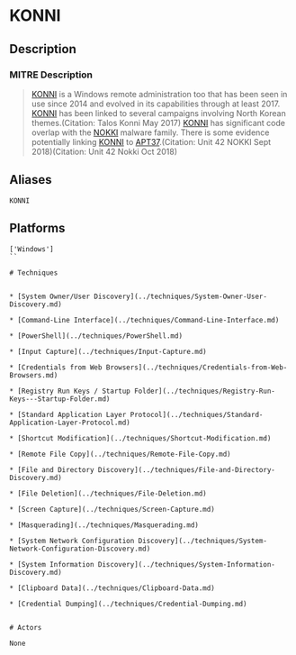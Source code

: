 
# KONNI

## Description

### MITRE Description

> [KONNI](https://attack.mitre.org/software/S0356) is a Windows remote administration too that has been seen in use since 2014 and evolved in its capabilities through at least 2017. [KONNI](https://attack.mitre.org/software/S0356) has been linked to several campaigns involving North Korean themes.(Citation: Talos Konni May 2017) [KONNI](https://attack.mitre.org/software/S0356) has significant code overlap with the [NOKKI](https://attack.mitre.org/software/S0353) malware family. There is some evidence potentially linking [KONNI](https://attack.mitre.org/software/S0356) to [APT37](https://attack.mitre.org/groups/G0067).(Citation: Unit 42 NOKKI Sept 2018)(Citation: Unit 42 Nokki Oct 2018)

## Aliases

```
KONNI
```

## Platforms

```
['Windows']
``

# Techniques


* [System Owner/User Discovery](../techniques/System-Owner-User-Discovery.md)

* [Command-Line Interface](../techniques/Command-Line-Interface.md)
    
* [PowerShell](../techniques/PowerShell.md)
    
* [Input Capture](../techniques/Input-Capture.md)
    
* [Credentials from Web Browsers](../techniques/Credentials-from-Web-Browsers.md)
    
* [Registry Run Keys / Startup Folder](../techniques/Registry-Run-Keys---Startup-Folder.md)
    
* [Standard Application Layer Protocol](../techniques/Standard-Application-Layer-Protocol.md)
    
* [Shortcut Modification](../techniques/Shortcut-Modification.md)
    
* [Remote File Copy](../techniques/Remote-File-Copy.md)
    
* [File and Directory Discovery](../techniques/File-and-Directory-Discovery.md)
    
* [File Deletion](../techniques/File-Deletion.md)
    
* [Screen Capture](../techniques/Screen-Capture.md)
    
* [Masquerading](../techniques/Masquerading.md)
    
* [System Network Configuration Discovery](../techniques/System-Network-Configuration-Discovery.md)
    
* [System Information Discovery](../techniques/System-Information-Discovery.md)
    
* [Clipboard Data](../techniques/Clipboard-Data.md)
    
* [Credential Dumping](../techniques/Credential-Dumping.md)
    

# Actors

None

